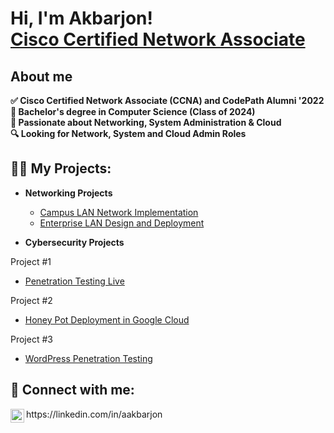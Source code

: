 <h1>Hi, I'm Akbarjon! <br/> <a href="https://www.linkedin.com/in/aakbarjon/">Cisco Certified Network Associate</a></h1>

<h2> About me </h2>
<b>✅ Cisco Certified Network Associate (CCNA) and CodePath Alumni '2022 <br> </b>
<b>🔭 Bachelor's degree in Computer Science (Class of 2024) <br> </b>
<b>🌱 Passionate about Networking, System Administration & Cloud <br> </b>
<b>🔍 Looking for Network, System and Cloud Admin Roles  <br> </b>

<h2>👨‍💻 My Projects:</h2>

- <b>Networking Projects </b>
  - [Campus LAN Network Implementation](https://github.com/aakbarjon/Campus-LAN-Network-Implementation)
  - [Enterprise LAN Design and Deployment](https://github.com/aakbarjon/Enterprise-LAN-Design-and-Deployment-for-Midsize-Company)
    
- <b>Cybersecurity Projects </b>

Project #1
  - [Penetration Testing Live](https://github.com/aakbarjon/Penetration-Testing-Live-Websites)

Project #2
  - [Honey Pot Deployment in Google Cloud](https://github.com/aakbarjon/Honey-Pot-Deployment-in-Google-Cloud)

Project #3
  - [WordPress Penetration Testing](https://github.com/aakbarjon/WordPress-Penetration-Testing)


<h2> 🤳 Connect with me:</h2>
<img align="left"  | LinkedIn" width="22px" src="https://cdn.jsdelivr.net/npm/simple-icons@v3/icons/linkedin.svg" /> https://linkedin.com/in/aakbarjon



